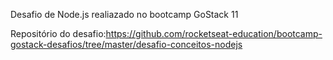 Desafio de Node.js realiazado no bootcamp GoStack 11

Repositório do desafio:https://github.com/rocketseat-education/bootcamp-gostack-desafios/tree/master/desafio-conceitos-nodejs
